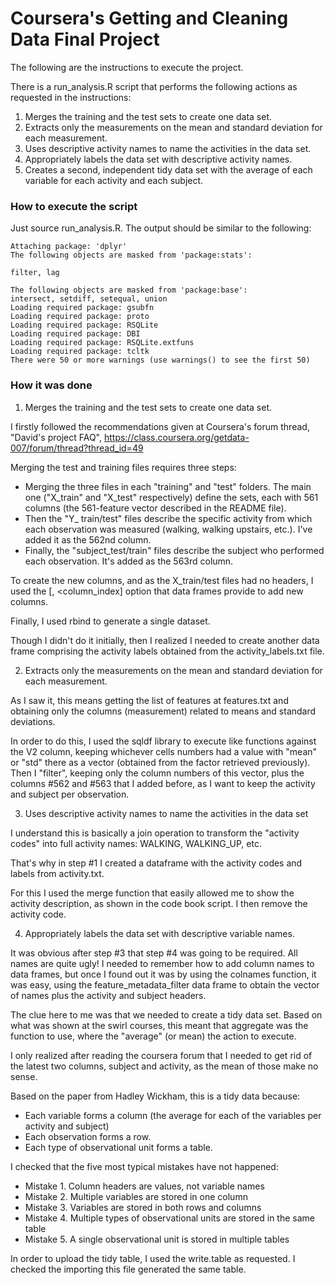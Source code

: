 Coursera's Getting and Cleaning Data Final Project
===========
The following are the instructions to execute the project.

There is a run_analysis.R script that performs the following actions as requested in the instructions:
1. Merges the training and the test sets to create one data set.
2. Extracts only the measurements on the mean and standard deviation for each measurement.
3. Uses descriptive activity names to name the activities in the data set.
4. Appropriately labels the data set with descriptive activity names.
5. Creates a second, independent tidy data set with the average of each variable for each activity and each subject.


### How to execute the script
Just source run_analysis.R. The output should be similar to the following:


    Attaching package: 'dplyr'
    The following objects are masked from 'package:stats':

    filter, lag

    The following objects are masked from 'package:base':
    intersect, setdiff, setequal, union
    Loading required package: gsubfn
    Loading required package: proto
    Loading required package: RSQLite
    Loading required package: DBI
    Loading required package: RSQLite.extfuns
    Loading required package: tcltk
    There were 50 or more warnings (use warnings() to see the first 50)

### How it was done

1. Merges the training and the test sets to create one data set. 

I firstly followed the recommendations given at Coursera's forum thread, "David's project FAQ", https://class.coursera.org/getdata-007/forum/thread?thread_id=49 

Merging the test and training files requires three steps:

* Merging the three files in each "training" and "test" folders. The main one ("X_train" and "X_test" respectively) define the sets, each with 561 columns (the 561-feature vector described in the README file). 
* Then the "Y_ train/test" files describe the specific activity from which each observation was measured (walking, walking upstairs, etc.). I've added it as the 562nd column. 
* Finally, the "subject_test/train" files describe the subject who performed each observation. It's added as the 563rd column. 
     
To create the new columns, and as the X_train/test files had no headers, I used the [, <column_index] option that data frames provide to add new columns. 

Finally, I used rbind to generate a single dataset.

Though I didn't do it initially, then I realized I needed to create another data frame comprising the activity labels obtained from the activity_labels.txt file.



2. Extracts only the measurements on the mean and standard deviation for each measurement. 

As I saw it, this means getting the list of features at features.txt and obtaining only the columns (measurement) related to means and standard deviations. 

In order to do this, I used the sqldf library to execute like functions against the V2 column, keeping whichever cells numbers had a value with "mean" or "std" there as a vector (obtained from the factor retrieved previously). Then I "filter", keeping only the column numbers of this vector, plus the columns #562 and #563 that I added before, as I want to keep the activity and subject per observation.



3. Uses descriptive activity names to name the activities in the data set

I understand this is basically a join operation to transform the "activity codes" into full activity names: WALKING, WALKING_UP, etc.

That's why in step #1 I created a dataframe with the activity codes and labels from activity.txt.

For this I used the merge function that easily allowed me to show the activity description, as shown in the code book script. I then remove the activity code.

4. Appropriately labels the data set with descriptive variable names.

It was obvious after step #3 that step #4 was going to be required. All names are quite ugly! 
I needed to remember how to add column names to data frames, but once I found out it was by using the colnames function, it was easy, using the feature_metadata_filter data frame to obtain the vector of names plus the activity and subject headers.
                                                                                                                                                                                                                                                                            
The clue here to me was that we needed to create a tidy data set. Based on what was shown at the swirl courses, this meant that aggregate was the function to use, where the "average" (or mean) the action to execute. 

I only realized after reading the coursera forum that I needed to get rid of the latest two columns, subject and activity, as the mean of those make no sense.

Based on the paper from Hadley Wickham, this is a tidy data because:

* Each variable forms a column (the average for each of the variables per activity and subject)
* Each observation forms a row. 
* Each type of observational unit forms a table.

I checked that the five most typical mistakes have not happened:

- Mistake 1. Column headers are values, not variable names
- Mistake 2. Multiple variables are stored in one column
- Mistake 3. Variables are stored in both rows and columns
- Mistake 4. Multiple types of observational units are stored in the same table
- Mistake 5. A single observational unit is stored in multiple tables


In order to upload the tidy table, I used the write.table as requested. I checked the importing this file generated the same table. 

